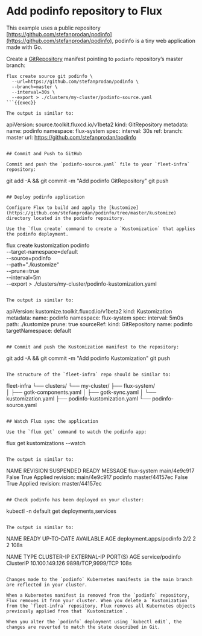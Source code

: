 # Add podinfo repository to Flux

This example uses a public repository [https://github.com/stefanprodan/podinfo](https://github.com/stefanprodan/podinfo), podinfo is a tiny web application made with Go.

Create a [GitRepository](https://fluxcd.io/flux/components/source/gitrepositories/) manifest pointing to `podinfo` repository’s master branch:

```
flux create source git podinfo \
  --url=https://github.com/stefanprodan/podinfo \
  --branch=master \
  --interval=30s \
  --export > ./clusters/my-cluster/podinfo-source.yaml
```{{exec}}

The output is similar to:

```
apiVersion: source.toolkit.fluxcd.io/v1beta2
kind: GitRepository
metadata:
  name: podinfo
  namespace: flux-system
spec:
  interval: 30s
  ref:
    branch: master
  url: https://github.com/stefanprodan/podinfo
```

## Commit and Push to GitHub

Commit and push the `podinfo-source.yaml` file to your `fleet-infra` repository:

```
git add -A && git commit -m "Add podinfo GitRepository"
git push
```{{exec}}

## Deploy podinfo application

Configure Flux to build and apply the [kustomize](https://github.com/stefanprodan/podinfo/tree/master/kustomize) directory located in the podinfo repository.

Use the `flux create` command to create a `Kustomization` that applies the podinfo deployment.

```
flux create kustomization podinfo \
  --target-namespace=default \
  --source=podinfo \
  --path="./kustomize" \
  --prune=true \
  --interval=5m \
  --export > ./clusters/my-cluster/podinfo-kustomization.yaml
```{{exec}}

The output is similar to:

```
apiVersion: kustomize.toolkit.fluxcd.io/v1beta2
kind: Kustomization
metadata:
  name: podinfo
  namespace: flux-system
spec:
  interval: 5m0s
  path: ./kustomize
  prune: true
  sourceRef:
    kind: GitRepository
    name: podinfo
  targetNamespace: default
```

## Commit and push the Kustomization manifest to the repository:

```
git add -A && git commit -m "Add podinfo Kustomization"
git push
```{{exec}}

The structure of the `fleet-infra` repo should be similar to:

```
fleet-infra
└── clusters/
    └── my-cluster/
        ├── flux-system/                        
        │   ├── gotk-components.yaml
        │   ├── gotk-sync.yaml
        │   └── kustomization.yaml
        ├── podinfo-kustomization.yaml
        └── podinfo-source.yaml
```

## Watch Flux sync the application

Use the `flux get` command to watch the podinfo app:

```
flux get kustomizations --watch
```{{exec}}

The output is similar to:

```
NAME          REVISION       SUSPENDED  READY   MESSAGE
flux-system   main/4e9c917   False      True    Applied revision: main/4e9c917
podinfo       master/44157ec False      True    Applied revision: master/44157ec
```

## Check podinfo has been deployed on your cluster:

```
kubectl -n default get deployments,services
```{{exec interrupt}}

The output is similar to:

```
NAME                      READY   UP-TO-DATE   AVAILABLE   AGE
deployment.apps/podinfo   2/2     2            2           108s

NAME                 TYPE        CLUSTER-IP       EXTERNAL-IP   PORT(S)             AGE
service/podinfo      ClusterIP   10.100.149.126   <none>        9898/TCP,9999/TCP   108s
```

Changes made to the `podinfo` Kubernetes manifests in the main branch are reflected in your cluster.

When a Kubernetes manifest is removed from the `podinfo` repository, Flux removes it from your cluster. When you delete a `Kustomization` from the `fleet-infra` repository, Flux removes all Kubernetes objects previously applied from that `Kustomization`.

When you alter the `podinfo` deployment using `kubectl edit`, the changes are reverted to match the state described in Git.